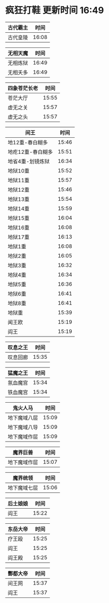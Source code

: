# 疯狂打鞋 更新时间 16:49

| 古代霸主   | 时间    |
|--------|-------|
| 古代皇陵 | 16:08 |

| 无相天魔   | 时间    |
|--------|-------|
| 无相炼狱 | 16:49 |
| 无相夭多 | 16:49 |

| 四象苍茫长老   | 时间    |
|--------|-------|
| 苍茫大厅 | 15:55 |
| 虚无之关 | 15:57 |
| 虚无之头 | 15:57 |

| 间王   | 时间    |
|--------|-------|
| 地12重-春白糊多 | 15:46 |
| 地疙12重-春白糊多 | 15:51 |
| 地省4重-划镜炼狱 | 16:34 |
| 地狱10重 | 15:52 |
| 地狱11重 | 15:57 |
| 地狱12重 | 15:46 |
| 地狱13重 | 15:54 |
| 地狱14重 | 15:59 |
| 地狱15重 | 16:04 |
| 地狱16重 | 16:08 |
| 地狱17重 | 16:13 |
| 地狱1重 | 16:08 |
| 地狱2重 | 16:05 |
| 地狱3重 | 16:32 |
| 地狱4重 | 16:34 |
| 地狱5重 | 16:36 |
| 地狱6重 | 16:41 |
| 地狱8重 | 16:41 |
| 地狱重 | 15:39 |
| 闻王欧 | 15:19 |
| 阎王 | 15:19 |

| 叹息之王   | 时间    |
|--------|-------|
| 叹息回廊 | 15:35 |

| 猛魔之王   | 时间    |
|--------|-------|
| 氛血魔宫 | 15:34 |
| 铁血魔宫 | 15:34 |

| 鬼火人马   | 时间    |
|--------|-------|
| 地下魔域八层 | 15:09 |
| 地下魔域八导 | 15:09 |
| 地下魔域作层 | 15:09 |

| 魔界巨兽   | 时间    |
|--------|-------|
| 地下魔域作层 | 15:07 |

| 魔界统领   | 时间    |
|--------|-------|
| 地下魔域七层 | 15:06 |

| 后土娘娘   | 时间    |
|--------|-------|
| 阎王 | 15:22 |

| 东岳大帝   | 时间    |
|--------|-------|
| 疗王殴 | 15:25 |
| 阎王 | 15:25 |
| 阎王殿 | 15:25 |

| 酆都大帝   | 时间    |
|--------|-------|
| 间王网 | 15:37 |
| 阎王 | 15:37 |